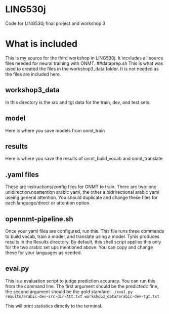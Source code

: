 # LING530j
Code for LING530j final project and workshop 3

# What is included
This is my source for the third workshop in LING530j. It incvludes all source files needed for neural training with ONMT.
##dataprep.sh
This is what was used to created the files in the workshop3_data folder. It is not needed as the files are included here. 

## workshop3_data 
In this directory is the src and tgt data for the train, dev, and test sets.

## model
Here is where you save models from onmt_train

## results 
Here is where you save the results of onmt_build_vocab and onmt_translate

## .yaml files
These are instructions/config files for ONMT to train. There are two: one unidirection.noattention arabic yaml, the other a bidrirectional arabic yaml useing general attention. You should duplicate and change these files for each language/direct or attention option. 

## opennmt-pipeline.sh
Once your yaml files are configured, run this. This file runs three commands to build vocab, train a model, and translate using a model. Tyhis produces results in the Results directory. By default, this shell script applies this only for the two arabic set ups mentioned above. You can copy and change these for your languages as needed.

## eval.py 
This is a evaluation script to judge prediction accuracy. You can run this from the command line. The first argument should be the predictedc fine, the second argument should be the gold standard: `./eval.py results/arabic-dev-src-dir-Att.txt workshop3_data/arabic-dev-tgt.txt`

This will print statistics directly to the terminal.
